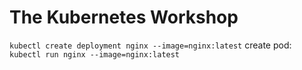 # The Kubernetes Workshop

``kubectl create deployment nginx --image=nginx:latest``
create pod: ``kubectl run nginx --image=nginx:latest``

